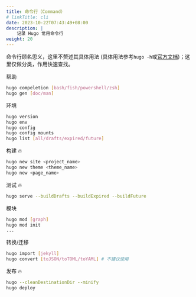```yaml
---
title: 命令行（Command）
# linkTitle: cli
date: 2023-10-22T07:43:49+08:00
description: |
    记录 Hugo 常用命令行
weight: 20
---
```


命令行顾名思义，这里不赘述其具体用法 (具体用法参考`hugo -h`或[官方文档](https://gohugo.io/commands/))；这里仅做分类，作用快速查找。

帮助

```bash
hugo compeletion [bash/fish/powershell/zsh]
hugo gen [doc/man]
```

环境

```bash
hugo version
hugo env
hugo config 
hugo config mounts
hugo list [all/drafts/expired/future]
```

构建 🔥

```bash
hugo new site <project_name>
hugo new theme <theme_name>
hugo new <page_name>
```

测试 🔥

```bash
hugo serve --buildDrafts --buildExpired --buildFuture 
```

模块

```bash
hugo mod [graph]
hugo mod init 
...
```

转换/迁移

```bash
hugo import [jekyll]
hugo convert [toJSON/toTOML/toYAML] # 不建议使用
```

发布 🔥

```bash
hugo --cleanDestinationDir --minify
hugo deploy
```
